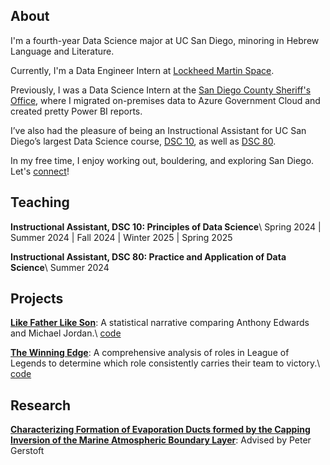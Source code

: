 ---
---

## About

I'm a fourth-year Data Science major at UC San Diego, minoring in Hebrew Language and Literature.

Currently, I'm a Data Engineer Intern at [Lockheed Martin Space](https://www.lockheedmartin.com/en-us/who-we-are/business-areas/space.html).

Previously, I was a Data Science Intern at the [San Diego County Sheriff's Office](https://www.sdsheriff.gov/), where I migrated on-premises data to Azure Government Cloud and created pretty Power BI reports.

I’ve also had the pleasure of being an Instructional Assistant for UC San Diego’s largest Data Science course, [DSC 10](https://dsc10.com/), as well as [DSC 80](https://dsc80.com).

In my free time, I enjoy working out, bouldering, and exploring San Diego. Let's [connect](https://www.linkedin.com/in/jasxnhuynh/)!

<!-- I'm currently a Data Science Intern at the [San Diego County Sheriff's Office](https://www.sdsheriff.gov/), where I'm migrating our on-premises data to Azure Government Cloud and creating Power BI reports.

I'm also an Instructional Assistant for the [largest Data Science course](https://dsc10.com/) at UC San Diego, where I help introduce students to the exciting world of Data Science! -->

## Teaching

__Instructional Assistant, DSC 10: Principles of Data Science__\\
Spring 2024 | Summer 2024 | Fall 2024 | Winter 2025 | Spring 2025

__Instructional Assistant, DSC 80: Practice and Application of Data Science__\\
Summer 2024

## Projects

__[Like Father Like Son](https://jhyunbinyi.github.io/antmj/)__: A statistical narrative comparing Anthony Edwards and Michael Jordan.\\
[code](https://github.com/jhyunbinyi/antmj)

__[The Winning Edge](https://jasxnhuynh.github.io/LoL-lane-analysis/)__: A comprehensive analysis of roles in League of Legends to determine which role consistently carries their team to victory.\\
[code](https://github.com/jasxnhuynh/LoL-lane-analysis)

## Research

__[Characterizing Formation of Evaporation Ducts formed by the Capping Inversion of the Marine Atmospheric Boundary Layer](https://datascience.ucsd.edu/32-undergraduate-scholarships/)__: Advised by Peter Gerstoft
